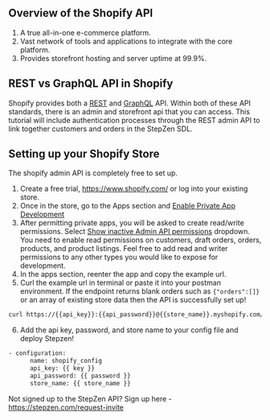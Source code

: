 ## Overview of the Shopify API <a name="context"></a>

1. A true all-in-one e-commerce platform.
2. Vast network of tools and applications to integrate with the core platform.
3. Provides storefront hosting and server uptime at 99.9%.

## REST vs GraphQL API in Shopify <a name="context"></a>

Shopify provides both a <a href="https://shopify.dev/docs/admin-api/rest/reference" name="context">REST</a> and <a href="https://shopify.dev/docs/admin-api/graphql/reference" name="context">GraphQL</a> API.  Within both of these API standards, there is an admin and storefront api that you can access. This tutorial will include authentication processes through the REST admin API to link together customers and orders in the StepZen SDL.

## Setting up your Shopify Store

The shopify admin API is completely free to set up.

1. Create a free trial, https://www.shopify.com/ or log into your existing store.
2. Once in the store, go to the Apps section and <ins>Enable Private App Development</ins>
3. After permitting private apps, you will be asked to create read/write permissions. Select <ins>Show inactive Admin API permissions</ins> dropdown. You need to enable read permissions on customers, draft orders, orders, products, and product listings.  Feel free to add read and writer permissions to any other types you would like to expose for development.
4. In the apps section, reenter the app and copy the example url.
5. Curl the example url in terminal or paste it into your postman environment. If the endpoint returns blank orders such as `{"orders":[]}` or an array of existing store data then the API is successfully set up!
```bash
curl https://{{api_key}}:{{api_password}}@{{store_name}}.myshopify.com/admin/api/2021-01/orders.json
```
6. Add the api key, password, and store name to your config file and deploy Stepzen!
```bash
- configuration:
      name: shopify_config
      api_key: {{ key }}
      api_password: {{ password }}
      store_name: {{ store_name }}
```

Not signed up to the StepZen API? Sign up here - https://stepzen.com/request-invite